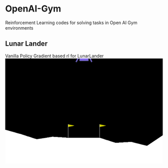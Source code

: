 # OpenAI-Gym
Reinforcement Learning codes for solving tasks in Open AI Gym environments

## Lunar Lander
Vanilla Policy Gradient based rl for LunarLander
![Result GIF](src/gifs/49d9067f07.gif)